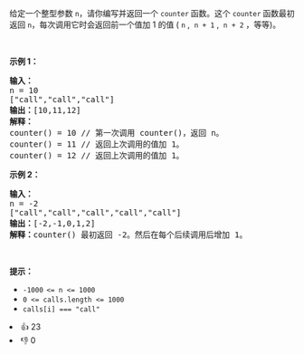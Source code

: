 <p>给定一个整型参数 <code>n</code>，请你编写并返回一个 <code>counter</code><strong>&nbsp;</strong>函数。这个&nbsp;<code>counter</code><strong>&nbsp;</strong>函数最初返回 <code>n</code>，每次调用它时会返回前一个值加 1 的值 ( <code>n</code> ,&nbsp; <code>n + 1</code> ,&nbsp; <code>n + 2</code> ，等等)。</p>

<p>&nbsp;</p>

<p><strong>示例 1：</strong></p>

<pre>
<strong>输入：</strong>
n = 10 
["call","call","call"]
<strong>输出：</strong>[10,11,12]
<strong>解释：</strong>
counter() = 10 // 第一次调用 counter()，返回 n。
counter() = 11 // 返回上次调用的值加 1。
counter() = 12 // 返回上次调用的值加 1。
</pre>

<p><strong>示例 2：</strong></p>

<pre>
<strong>输入：</strong>
n = -2
["call","call","call","call","call"]
<strong>输出：</strong>[-2,-1,0,1,2]
<strong>解释：</strong>counter() 最初返回 -2。然后在每个后续调用后增加 1。
</pre>

<p>&nbsp;</p>

<p><strong>提示：</strong></p>

<ul> 
 <li><code>-1000<sup>&nbsp;</sup>&lt;= n &lt;= 1000</code></li> 
 <li><code>0 &lt;= calls.length &lt;= 1000</code></li> 
 <li><code>calls[i] === "call"</code></li> 
</ul>

<div><li>👍 23</li><li>👎 0</li></div>